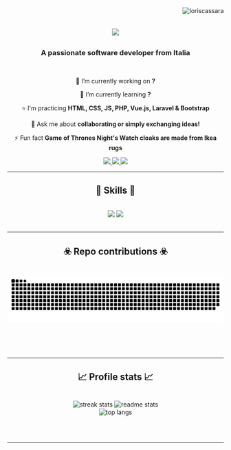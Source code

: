<img align="right" src="https://komarev.com/ghpvc/?username=loriscassara&label=Profile%20views&color=0092FF&style=flat" alt="loriscassara" />

<h1 align="center">
    <img src="https://readme-typing-svg.herokuapp.com/?font=Righteous&size=35&center=true&vCenter=true&width=500&height=70&duration=4000&lines=Hi+There!+🩵;+I'm+Loris+Cassarà!;" />
</h1>

<h3 align="center">A passionate software developer from Italia </h3>

<br/>

<div align="center">
 
 🔭 I’m currently working on **?**
 
 🌱 I’m currently learning **?**

 ⭐ I'm practicing **HTML, CSS, JS, PHP, Vue.js, Laravel & Bootstrap**

💬 Ask me about **collaborating or simply exchanging ideas!**

⚡ Fun fact **Game of Thrones Night's Watch cloaks are made from Ikea rugs**

 </div>
 
<div align="center"> 
  <a href="mailto:cassaralavoro@gmail.com">
    <img src="https://img.shields.io/badge/Gmail-333333?style=for-the-badge&logo=gmail&logoColor=red" />
  </a>
  <a href="https://www.linkedin.com/in/loriscassara/" target="_blank">
    <img src="https://img.shields.io/badge/LinkedIn-0077B5?style=for-the-badge&logo=linkedin&logoColor=white" target="_blank" />
  </a>
  <a href="https://loriscassara.github.io" target="_blank">
     <img src="https://img.shields.io/badge/Portfolio-FF5722?style=for-the-badge&logo=todoist&logoColor=white" target="_blank" />
  </a>
</div>

 <hr/>
 
<h2 align="center">🧬 Skills 🧬</h2>
<br/>
<div align="center">
    <img src="https://skillicons.dev/icons?i=html,css,bootstrap,sass,javascript,vue,nodejs,nextjs,php,laravel,mysql" />
    <img src="https://skillicons.dev/icons?i=vite,npm,webpack,git,vscode,github,arduino,discord" /><br>
</div>

<br/>
<hr/>

<div align="center">
  <h2>☣️ Repo contributions ☣️</h2>
  <br>
  <img alt="snake eating my contributions" src="https://raw.githubusercontent.com/loriscassara/loriscassara/output/github-contribution-grid-snake.svg" />
  
  <br/><br/><br/>
</div>

<hr/>

<h2 align="center">📈 Profile stats 📈</h2>
<br>
<div align=center>
  <img width=390 src="https://streak-stats.demolab.com/?user=loriscassara&count_private=true&theme=react&border_radius=10" alt="streak stats"/>
  <img width=390 src="https://github-readme-stats.vercel.app/api?username=loriscassara&count_private=true&show_icons=true&theme=react&rank_icon=github&border_radius=10" alt="readme stats" />
  <br/>
  <img width=325 align="center" src="https://github-readme-stats.vercel.app/api/top-langs/?username=loriscassara&hide=HTML&langs_count=8&layout=compact&theme=react&border_radius=10&size_weight=0.5&count_weight=0.5&exclude_repo=github-readme-stats" alt="top langs" />
</div>

<br/><br/>

<hr/>

<br/>
